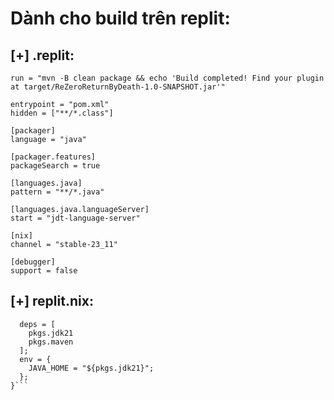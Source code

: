 # Dành cho build trên replit:
## [+] .replit:
```compile = "mvn -B clean compile"
run = "mvn -B clean package && echo 'Build completed! Find your plugin at target/ReZeroReturnByDeath-1.0-SNAPSHOT.jar'"

entrypoint = "pom.xml"
hidden = ["**/*.class"]

[packager]
language = "java"

[packager.features]
packageSearch = true

[languages.java]
pattern = "**/*.java"

[languages.java.languageServer]
start = "jdt-language-server"

[nix]
channel = "stable-23_11"

[debugger]
support = false
```


## [+] replit.nix:
```{ pkgs }: {
  deps = [
    pkgs.jdk21
    pkgs.maven
  ];
  env = {
    JAVA_HOME = "${pkgs.jdk21}";
  };
}```
